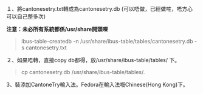 １、將cantonesetry.txt轉成為cantonesetry.db (可以唔做，已經做咗，唔方心可以自己整多次)

**注意：未必所有系統都係/usr/share開頭㗎**
> ibus-table-createdb -n  /usr/share/ibus-table/tables/cantonesetry.db -s cantonesetry.txt

２、如果唔轉，直接copy db都得，放/usr/share/ibus-table/tables/ 下。
> cp cantonesetry.db  /usr/share/ibus-table/tables/.

3、裝添加CantoneTry輸入法。Fedora在輸入法嘅Chinese(Hong Kong)下。
